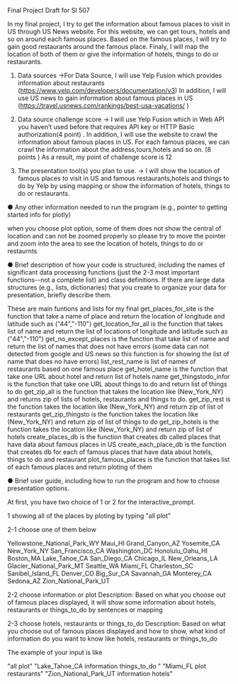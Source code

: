 
Final Project Draft for SI 507



In my final project, I try to get the information about famous places to visit in US through US News website. For this website, we can get tours, hotels and so on around each famous places. Based on the famous places, I will try to gain good restaurants  around the famous place. Finaly, I will map the location of both of them or give the information of hotels, things to do or restaurants.


1.	Data sources →For Data Source, I will use Yelp Fusion which provides information about restaurants (https://www.yelp.com/developers/documentation/v3)
In addition, I will use US news to gain information about famous places in US
(https://travel.usnews.com/rankings/best-usa-vacations/ )

2.	Data source challenge score → I will use Yelp Fusion which in Web API you haven’t used before that requires API key or HTTP Basic authorization(4 point) . In addition, I will use the website to crawl the information about famous places in US. For each famous places, we can crawl the information about the address,tours,hotels and so on. (8 points ) As a result, my point of challenge score is 12

3.	The presentation tool(s) you plan to use.
→ I will show the location of famous places to visit in US and famous restaurants,hotels and things to do  by Yelp by using mapping or show the information of hotels, things to do or restaurants.



● Any other information needed to run the program (e.g., pointer to getting started info for
plotly)

when you choose plot option, some of them does not show the central of location and can not be zoomed properly so please try to move the pointer and zoom into the area to see the location of hotels, things to do or restaurnts


● Brief description of how your code is structured, including the names of significant data
processing functions (just the 2-3 most important functions--not a complete list) and
class definitions. If there are large data structures (e.g., lists, dictionaries) that you create
to organize your data for presentation, briefly describe them.

These are main funtions and lists for my final
get_places_for_site is the function that take a name  of place and return the location of longitude and latitude such as ("44","-110")
get_location_for_all is  the function that takes list of name  and return the list of locations of longitude and latitude such as ("44","-110")
get_no_except_places is  the function that take list of name  and return the list of names that does not have errors (some data can not detected from google and US news so this function is for showing the list of name that does no have errors)
list_rest_name  is  list of names of restaurants based on one famous place
get_hotel_name is the function that take one URL about hotel and return list of hotels name
get_thingstodo_infor is the function that take one URL about things to do and return list of things to do
get_zip_all is the function that takes the location like (New_York_NY) and returns zip of lists of hotels, restaurants and things to do.
get_zip_rest is the function takes the location like (New_York_NY) and return zip of list of restaurants
get_zip_thingsto is the function takes the location like (New_York_NY) and return zip of list of things to do
get_zip_hotels is  the function takes the location like (New_York_NY) and return zip of list of hotels
create_places_db is the function that creates db called places that have data about famous places in US
create_each_place_db is the function that creates db for  each of famous places that have data about hotels, things to do and restaurant
plot_famous_places is the function that takes list of each famous places and return ploting of them


 ● Brief user guide, including how to run the program and how to choose presentation
options.


At first, you have two choice of 1 or 2 for the interactive_prompt.


1 showing all of the places by ploting by typing "all plot"


2-1 choose one of them below

Yellowstone_National_Park_WY
Maui_HI
Grand_Canyon_AZ
Yosemite_CA
New_York_NY
San_Francisco_CA
Washington_DC
Honolulu_Oahu_HI
Boston_MA
Lake_Tahoe_CA
San_Diego_CA
Chicago_IL
New_Orleans_LA
Glacier_National_Park_MT
Seattle_WA
Miami_FL
Charleston_SC
Sanibel_Island_FL
Denver_CO
Big_Sur_CA
Savannah_GA
Monterey_CA
Sedona_AZ
Zion_National_Park_UT


2-2 choose information or plot
	Description: Based on what you choose out of famous places displayed, it will show some information about hotels, restaurants or things_to_do by sentences or mapping



2-3  choose hotels, restaurants or things_to_do
	Description: Based on what you choose out of famous places displayed and how to show, what kind of information do you want to know like hotels, restaurants or things_to_do


The example of your input is like

"all plot"
"Lake_Tahoe_CA information things_to_do "
"Miami_FL plot restaurants"
"Zion_National_Park_UT information hotels"
